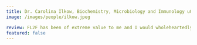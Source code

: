 ```yaml
---
title: Dr. Carolina Ilkow, Biochemistry, Microbiology and Immunology uOttawa
image: /images/people/ilkow.jpeg

review: FL2F has been of extreme value to me and I would wholeheartedly like to recommend it for all women clinicians involved in research! As a translational scientist, we never learnt anywhere these important issues that FL2F brought to our awareness, based on Orly's personal experience. The workshop was an amazing framework that set us for growth. I especially liked the creative thinking and strengthening your IP section, and I use some of the tools and materials that I was exposed to during the workshop on a regular basis since.
featured: false
---
```

